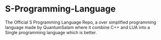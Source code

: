 # S-Programming-Language
The Official S Programming Language Repo, a over simplified programming language made by QuantumSalam where it combine C++ and LUA into a Single programming language which is better.
